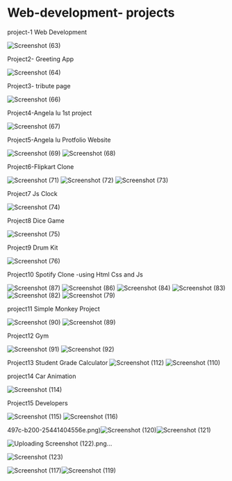 # Web-development- projects

project-1 Web Development

![Screenshot (63)](https://user-images.githubusercontent.com/74282916/163495540-3440da6f-e4e7-44ca-ad64-d20dc02662f8.png)

Project2- Greeting App

![Screenshot (64)](https://user-images.githubusercontent.com/74282916/163495744-ece55194-aac9-46ac-b648-faed788f94d5.png)

Project3- tribute page

![Screenshot (66)](https://user-images.githubusercontent.com/74282916/163667647-c3e6155d-f545-4ea1-b948-fddacef44c29.png)

Project4-Angela lu 1st project

![Screenshot (67)](https://user-images.githubusercontent.com/74282916/163777423-c50176b1-1a59-4861-b8ce-ceed83e3540e.png)

Project5-Angela lu Protfolio Website

![Screenshot (69)](https://user-images.githubusercontent.com/74282916/163954153-5d5792f7-672b-4764-99dc-e54e9961dd6a.png)
![Screenshot (68)](https://user-images.githubusercontent.com/74282916/163954187-1ed244bc-e023-411c-8ce9-d1b13eee9dd1.png)

Project6-Flipkart Clone 

![Screenshot (71)](https://user-images.githubusercontent.com/74282916/164383337-1eb7546a-fed0-4288-ba46-10e728f0a271.png)
![Screenshot (72)](https://user-images.githubusercontent.com/74282916/164383420-e39739bf-f948-45aa-9eb5-0ffa32ee1719.png)
![Screenshot (73)](https://user-images.githubusercontent.com/74282916/164383495-bf93b722-61b4-46ec-b035-b78025e46286.png)

Project7 Js Clock

![Screenshot (74)](https://user-images.githubusercontent.com/74282916/164884688-3c62db22-84d4-4687-834d-c5cb3f58d065.png)

Project8 Dice Game

![Screenshot (75)](https://user-images.githubusercontent.com/74282916/164981872-aad1dd27-b0f9-41bf-bad0-922cd726bb9b.png)


Project9 Drum Kit

![Screenshot (76)](https://user-images.githubusercontent.com/74282916/165041648-d8a2dd35-35de-44ff-9ea8-26d424aba297.png)

Project10 Spotify Clone -using Html Css and Js

![Screenshot (87)](https://user-images.githubusercontent.com/74282916/165336207-96cded02-ecb9-406c-88ef-2abde8f54717.png)
![Screenshot (86)](https://user-images.githubusercontent.com/74282916/165336579-a6b4735a-a399-4d9c-b0b6-150c1b5629a0.png)
![Screenshot (84)](https://user-images.githubusercontent.com/74282916/165336705-cb4d1940-0b70-4c1f-b2f7-2968d1c821e3.png)
![Screenshot (83)](https://user-images.githubusercontent.com/74282916/165336831-ab19be45-aeb8-457d-a991-7d9cb9a7a302.png)
![Screenshot (82)](https://user-images.githubusercontent.com/74282916/165337108-30d66cae-23fc-4208-b5eb-ee72cf80f7f1.png)
![Screenshot (79)](https://user-images.githubusercontent.com/74282916/165337315-6ff80e14-5021-47aa-b2f2-ff5addbb9aff.png)

project11 Simple Monkey Project

![Screenshot (90)](https://user-images.githubusercontent.com/74282916/165454251-20b8c1f2-450b-451a-ae9a-95562180673a.png)
![Screenshot (89)](https://user-images.githubusercontent.com/74282916/165454277-6475f909-884c-4370-8cec-4a51aeec9c3e.png)

Project12 Gym

![Screenshot (91)](https://user-images.githubusercontent.com/74282916/165957438-751b58f3-37ab-4989-9616-e1004f5f24dc.png)
![Screenshot (92)](https://user-images.githubusercontent.com/74282916/165957455-44c7a83d-741b-4fb2-9c6f-086106823052.png)



Project13 Student Grade Calculator
![Screenshot (112)](https://user-images.githubusercontent.com/74282916/165957165-699189b5-5763-45d0-adbd-e248a1a3f795.png)
![Screenshot (110)](https://user-images.githubusercontent.com/74282916/165957184-fef727f7-6f90-4018-be14-1f69a6a1eab7.png)

project14 Car Animation

![Screenshot (114)](https://user-images.githubusercontent.com/74282916/166152550-d9770c8a-20c8-4b5f-aa10-833e2ac69bb7.png)


Project15 Developers

![Screenshot (115)](https://user-images.githubusercontent.com/74282916/166137245-2cf02e9d-df5b-4241-b45e-193da77c1748.png)
![Screenshot (116)](https://user-images.githubusercontent.com/74282916/166151853-c17a7559-5786-40c4-a84d-2fb954630cc3.png)


497c-b200-25441404556e.png)![Screenshot (120)](https://user-images.githubusercontent.com/74282916/166152004-31be55eb-f425-4146-9ab7-4acb58445b86.png)![Screenshot (121)](https://user-images.githubusercontent.com/74282916/166152005-1c94ab8f-46bc-4097-9d42-7dd8ddeb1022.png)



![Uploading Screenshot (122).png…]()

![Screenshot (123)](https://user-images.githubusercontent.com/74282916/166152316-8f2b0377-d437-49e9-8308-82dc757470a4.png)


![Screenshot (117)](https://user-images.githubusercontent.com/74282916/166151956-d4a5fea9-494f-4253-9a5e-ceb7ee29aec9.png)![Screenshot (119)](https://user-images.githubusercontent.com/74282916/166152006-9aeff6b0-22a6-46df-89cf-e305da449082.png)
